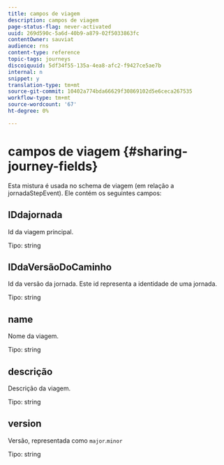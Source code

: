 ```yaml
---
title: campos de viagem
description: campos de viagem
page-status-flag: never-activated
uuid: 269d590c-5a6d-40b9-a879-02f5033863fc
contentOwner: sauviat
audience: rns
content-type: reference
topic-tags: journeys
discoiquuid: 5df34f55-135a-4ea8-afc2-f9427ce5ae7b
internal: n
snippet: y
translation-type: tm+mt
source-git-commit: 10402a774bda66629f30869102d5e6ceca267535
workflow-type: tm+mt
source-wordcount: '67'
ht-degree: 0%

---
```



# campos de viagem {#sharing-journey-fields}

Esta mistura é usada no schema de viagem (em relação a jornadaStepEvent). Ele contém os seguintes campos:

## IDdajornada

Id da viagem principal.

Tipo: string

## IDdaVersãoDoCaminho

Id da versão da jornada. Este id representa a identidade de uma jornada.

Tipo: string

## name

Nome da viagem.

Tipo: string

## descrição

Descrição da viagem.

Tipo: string

## version

Versão, representada como `major`.`minor`

Tipo: string